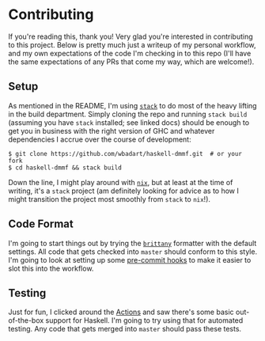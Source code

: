 # Contributing

If you're reading this, thank you! Very glad you're interested in
contributing to this project. Below is pretty much just a writeup of
my personal workflow, and my own expectations of the code I'm
checking in to this repo (I'll have the same expectations of any PRs
that come my way, which are welcome!).

## Setup

As mentioned in the README, I'm using [`stack`][stack] to do most of
the heavy lifting in the build department. Simply cloning the repo
and running `stack build` (assuming you have `stack` installed; see
linked docs) should be enough to get you in business with the right
version of GHC and whatever dependencies I accrue over the course of
development:

```shell
$ git clone https://github.com/wbadart/haskell-dmmf.git  # or your fork
$ cd haskell-dmmf && stack build
```

Down the line, I might play around with [`nix`][nix], but at least at
the time of writing, it's a `stack` project (am definitely looking
for advice as to how I might transition the project most smoothly
from `stack` to `nix`!).

## Code Format

I'm going to start things out by trying the [`brittany`][brit]
formatter with the default settings. All code that gets checked into
`master` should conform to this style. I'm going to look at
setting up some [pre-commit hooks][pre-commit] to make it easier to
slot this into the workflow.

## Testing

Just for fun, I clicked around the [Actions][actions] and saw there's
some basic out-of-the-box support for Haskell. I'm going to try using
that for automated testing. Any code that gets merged into `master`
should pass these tests.


[stack]: https://docs.haskellstack.org
[nix]: https://nixos.org/nix
[brit]: https://github.com/lspitzner/brittany
[pre-commit]: https://pre-commit.com
[actions]: https://github.com/wbadart/haskell-dmmf/actions
